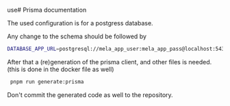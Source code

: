 use# Prisma documentation

The used configuration is for a postgress database.

Any change to the schema should be followed by

```bash
DATABASE_APP_URL=postgresql://mela_app_user:mela_app_pass@localhost:54320/mela_app npx prisma migrate dev --name <name> 
```

After that a (re)generation of the prisma client, and other files is needed. (this is done in the docker file as well)

```bash
 pnpm run generate:prisma
```

Don't commit the generated code as well to the repository.
